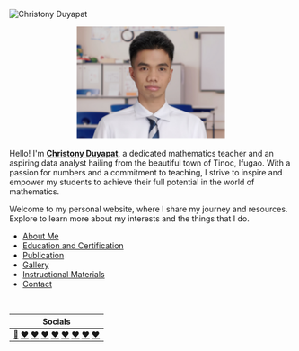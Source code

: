 ![Christony Duyapat](https://github.com/duyapat-christony/duyapat-christony.github.io/assets/148646726/49428526-c768-4385-9fed-c021b6f82f42)  
<p align="center">
  <a href="https://duyapat-christony.github.io">
    <img src="img/profile2.svg" alt="Christony Duyapat" style="height: 200px; max-width: 100%;">
  </a>
  <br>
</p>


  Hello! I'm **[Christony Duyapat](https://duyapat-christony.github.io)**, a dedicated mathematics teacher and an aspiring data analyst hailing from the beautiful town of Tinoc, Ifugao. 
  With a passion for numbers and a commitment to teaching, I strive to inspire and empower my students to achieve their full potential in the world of mathematics.
  
  Welcome to my personal website, where I share my journey and resources. Explore to learn more about my interests and the things that I do.

* [About Me](https://duyapat-christony.github.io/#about)
* [Education and Certification](https://duyapat-christony.github.io/#education)
* [Publication](https://duyapat-christony.github.io/#publication)
* [Gallery](https://duyapat-christony.github.io/#gallery)
* [Instructional Materials](https://duyapat-christony.github.io/#instruction)
* [Contact](https://duyapat-christony.github.io/#contact)

</br>

| Socials |
|-------------------|
| [👤](https://duyapat-christony.github.io) [❤️](https://www.linkedin.com/in/christonyduyapat) [❤️](https://sites.google.com/view/christony-duyapat-portfolio) [❤️](https://github.com/duyapat-christony) [❤️](https://instagram.com/ginoong_chris25) [❤️](http://facebook.com/christony.duyapat.3) [❤️](http://m.me/christony.duyapat.3) [❤️](https://ginoongchris.blogspot.com) [❤️](https://www.youtube.com/@ginoongchris?sub_confirmation=1) |

